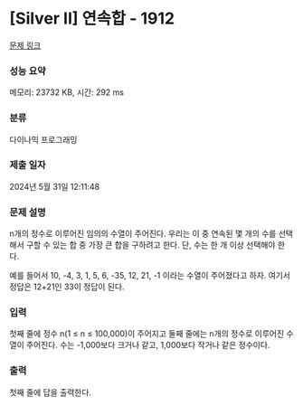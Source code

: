 # [Silver II] 연속합 - 1912 

[문제 링크](https://www.acmicpc.net/problem/1912) 

### 성능 요약

메모리: 23732 KB, 시간: 292 ms

### 분류

다이나믹 프로그래밍

### 제출 일자

2024년 5월 31일 12:11:48

### 문제 설명

<p>n개의 정수로 이루어진 임의의 수열이 주어진다. 우리는 이 중 연속된 몇 개의 수를 선택해서 구할 수 있는 합 중 가장 큰 합을 구하려고 한다. 단, 수는 한 개 이상 선택해야 한다.</p>

<p>예를 들어서 10, -4, 3, 1, 5, 6, -35, 12, 21, -1 이라는 수열이 주어졌다고 하자. 여기서 정답은 12+21인 33이 정답이 된다.</p>

### 입력 

 <p>첫째 줄에 정수 n(1 ≤ n ≤ 100,000)이 주어지고 둘째 줄에는 n개의 정수로 이루어진 수열이 주어진다. 수는 -1,000보다 크거나 같고, 1,000보다 작거나 같은 정수이다.</p>

### 출력 

 <p>첫째 줄에 답을 출력한다.</p>

